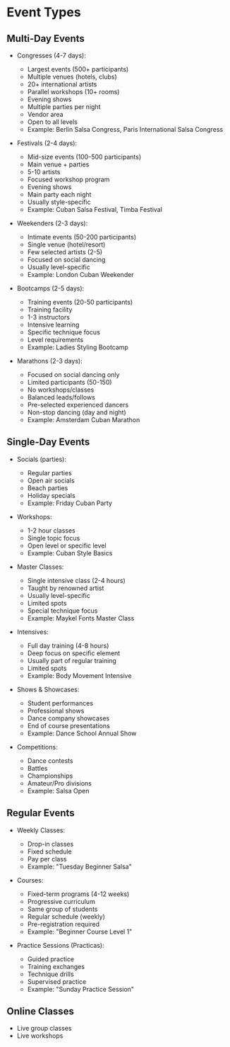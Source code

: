# Event Types

## Multi-Day Events

- Congresses (4-7 days):

  - Largest events (500+ participants)
  - Multiple venues (hotels, clubs)
  - 20+ international artists
  - Parallel workshops (10+ rooms)
  - Evening shows
  - Multiple parties per night
  - Vendor area
  - Open to all levels
  - Example: Berlin Salsa Congress, Paris International Salsa Congress

- Festivals (2-4 days):

  - Mid-size events (100-500 participants)
  - Main venue + parties
  - 5-10 artists
  - Focused workshop program
  - Evening shows
  - Main party each night
  - Usually style-specific
  - Example: Cuban Salsa Festival, Timba Festival

- Weekenders (2-3 days):

  - Intimate events (50-200 participants)
  - Single venue (hotel/resort)
  - Few selected artists (2-5)
  - Focused on social dancing
  - Usually level-specific
  - Example: London Cuban Weekender

- Bootcamps (2-5 days):

  - Training events (20-50 participants)
  - Training facility
  - 1-3 instructors
  - Intensive learning
  - Specific technique focus
  - Level requirements
  - Example: Ladies Styling Bootcamp

- Marathons (2-3 days):

  - Focused on social dancing only
  - Limited participants (50-150)
  - No workshops/classes
  - Balanced leads/follows
  - Pre-selected experienced dancers
  - Non-stop dancing (day and night)
  - Example: Amsterdam Cuban Marathon

## Single-Day Events

- Socials (parties):

  - Regular parties
  - Open air socials
  - Beach parties
  - Holiday specials
  - Example: Friday Cuban Party

- Workshops:

  - 1-2 hour classes
  - Single topic focus
  - Open level or specific level
  - Example: Cuban Style Basics

- Master Classes:

  - Single intensive class (2-4 hours)
  - Taught by renowned artist
  - Usually level-specific
  - Limited spots
  - Special technique focus
  - Example: Maykel Fonts Master Class

- Intensives:

  - Full day training (4-8 hours)
  - Deep focus on specific element
  - Usually part of regular training
  - Limited spots
  - Example: Body Movement Intensive

- Shows & Showcases:

  - Student performances
  - Professional shows
  - Dance company showcases
  - End of course presentations
  - Example: Dance School Annual Show

- Competitions:

  - Dance contests
  - Battles
  - Championships
  - Amateur/Pro divisions
  - Example: Salsa Open

## Regular Events

- Weekly Classes:

  - Drop-in classes
  - Fixed schedule
  - Pay per class
  - Example: "Tuesday Beginner Salsa"

- Courses:

  - Fixed-term programs (4-12 weeks)
  - Progressive curriculum
  - Same group of students
  - Regular schedule (weekly)
  - Pre-registration required
  - Example: "Beginner Course Level 1"

- Practice Sessions (Practicas):

  - Guided practice
  - Training exchanges
  - Technique drills
  - Supervised practice
  - Example: "Sunday Practice Session"

## Online Classes

- Live group classes
- Live workshops
